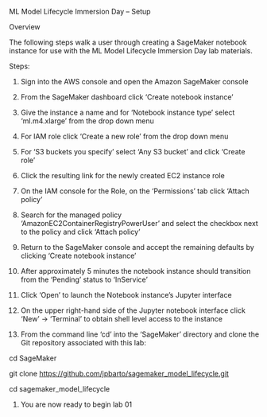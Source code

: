 ML Model Lifecycle Immersion Day – Setup

Overview

The following steps walk a user through creating a SageMaker notebook
instance for use with the ML Model Lifecycle Immersion Day lab
materials.

Steps:

1.  Sign into the AWS console and open the Amazon SageMaker console

2.  From the SageMaker dashboard click ‘Create notebook instance’

3.  Give the instance a name and for ‘Notebook instance type’ select
    ‘ml.m4.xlarge’ from the drop down menu

4.  For IAM role click ‘Create a new role’ from the drop down menu

5.  For ‘S3 buckets you specify’ select ‘Any S3 bucket’ and click
    ‘Create role’

6.  Click the resulting link for the newly created EC2 instance role

7.  On the IAM console for the Role, on the ‘Permissions’ tab click
    ‘Attach policy’

8.  Search for the managed policy ‘AmazonEC2ContainerRegistryPowerUser’
    and select the checkbox next to the policy and click ‘Attach policy’

9.  Return to the SageMaker console and accept the remaining defaults by
    clicking ‘Create notebook instance’

10. After approximately 5 minutes the notebook instance should
    transition from the ‘Pending’ status to ‘InService’

11. Click ‘Open’ to launch the Notebook instance’s Jupyter interface

12. On the upper right-hand side of the Jupyter notebook interface click
    ‘New’ -&gt; ‘Terminal’ to obtain shell level access to the instance

13. From the command line ‘cd’ into the ‘SageMaker’ directory and clone
    the Git repository associated with this lab:

cd SageMaker

git clone <https://github.com/jpbarto/sagemaker_model_lifecycle.git>

cd sagemaker\_model\_lifecycle

1.  You are now ready to begin lab 01
